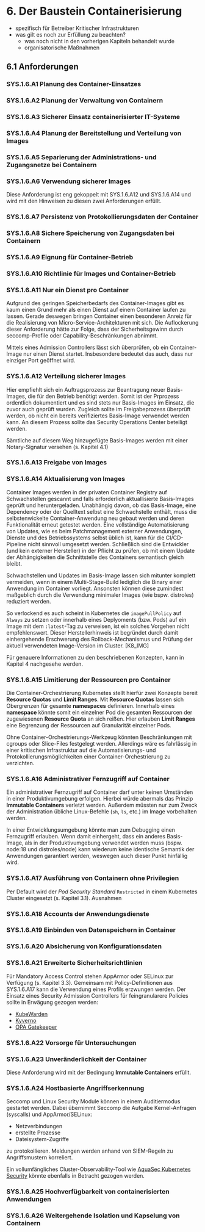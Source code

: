 # 6. Der Baustein Containerisierung

- spezifisch für Betreiber Kritischer Infrastrukturen
- was gilt es noch zur Erfüllung zu beachten?
  - was noch nicht in den vorherigen Kapiteln behandelt wurde
  - organisatorische Maßnahmen

## 6.1 Anforderungen

### SYS.1.6.A1 Planung des Container-Einsatzes

### SYS.1.6.A2 Planung der Verwaltung von Containern

### SYS.1.6.A3 Sicherer Einsatz containerisierter IT-Systeme

### SYS.1.6.A4 Planung der Bereitstellung und Verteilung von Images

### SYS.1.6.A5 Separierung der Administrations- und Zugangsnetze bei Containern

### SYS.1.6.A6 Verwendung sicherer Images

Diese Anforderung ist eng gekoppelt mit SYS.1.6.A12 und SYS.1.6.A14 und wird mit den Hinweisen zu diesen zwei Anforderungen erfüllt.

### SYS.1.6.A7 Persistenz von Protokollierungsdaten der Container

### SYS.1.6.A8 Sichere Speicherung von Zugangsdaten bei Containern


### SYS.1.6.A9 Eignung für Container-Betrieb

### SYS.1.6.A10 Richtlinie für Images und Container-Betrieb 

### SYS.1.6.A11 Nur ein Dienst pro Container

Aufgrund des geringen Speicherbedarfs des Container-Images gibt es kaum einen Grund mehr als einen Dienst auf einem Container laufen zu lassen. Gerade deswegen bringen Container einen besonderen Anreiz für die Realisierung von Micro-Service-Architekturen mit sich.
Die Auflockerung dieser Anforderung hätte zur Folge, dass der Sicherheitsgewinn durch seccomp-Profile oder Capability-Beschränkungen abnimmt.

Mittels eines Admission Controllers lässt sich überprüfen, ob ein Container-Image nur einen Dienst startet. Insbesondere bedeutet das auch, dass nur einziger Port geöffnet wird.

### SYS.1.6.A12 Verteilung sicherer Images

Hier empfiehlt sich ein Auftragsprozess zur Beantragung neuer Basis-Images, die für den Betrieb benötigt werden. Somit ist der Prprozess ordentlich dokumentiert und es sind stets nur Basis-Images im Einsatz, die zuvor auch geprüft wurden. Zugleich sollte im Freigabeprozess überprüft werden, ob nicht ein bereits verifiziertes Basis-Image verwendet werden kann. An diesem Prozess sollte das Security Operations Center beteiligt werden.

Sämtliche auf diesem Weg hinzugefügte Basis-Images werden mit einer Notary-Signatur versehen (s. Kapitel 4.1)

### SYS.1.6.A13 Freigabe von Images

### SYS.1.6.A14 Aktualisierung von Images

Container Images werden in der privaten Container Registry auf Schwachstellen gescannt und falls erforderlich aktuallisierte Basis-Images geprüft und heruntergeladen. Unabhängig davon, ob das Basis-Image, eine Dependency oder der Quelltext selbst eine Schwachstelle enthält, muss die selbstenwickelte Container-Anwendung neu gebaut werden und deren Funktionalität erneut getestet werden. Eine vollständige Automatisierung von Updates, wie es beim Patchmanagement externer Anwendungen, Dienste und des Betriebssystems selbst üblich ist, kann für die CI/CD-Pipeline nicht sinnvoll umgesetzt werden. Schließlich sind die Entwickler (und kein externer Hersteller) in der Pflicht zu prüfen, ob mit einem Update der Abhängigkeiten die Schnittstelle des Containers semantisch gleich bleibt.

Schwachstellen und Updates im Basis-Image lassen sich mitunter komplett vermeiden, wenn in einem Multi-Stage-Build lediglich die Binary einer Anwendung im Container vorliegt. Ansonsten können diese zumindest maßgeblich durch die Verwendung minimaler Images (wie bspw. distroles) reduziert werden.

So verlockend es auch scheint in Kubernetes die ``imagePullPolicy`` auf ``Always`` zu setzen oder innerhalb eines Deplyoments (bzw. Pods) auf ein Image mit dem ``:latest``-Tag zu verweisen, ist ein solches Vorgehen nicht empfehlenswert. Dieser Herstellerhinweis ist begründet durch damit einhergehende Erschwerung des Rollback-Mechanismus und Prüfung der aktuell verwendeten Image-Version im Cluster. [K8_IMG]

Für genauere Informationen zu den beschriebenen Konzepten, kann in Kapitel 4 nachgesehe werden.

### SYS.1.6.A15 Limitierung der Ressourcen pro Container

Die Container-Orchestrierung Kubernetes stellt hierfür zwei Konzepte bereit **Resource Quotas** und **Limit Ranges**. Mit **Resource Quotas** lassen sich Obergrenzen für gesamte **namespaces** definieren. Innerhalb eines **namespace** könnte somit ein einzelner Pod die gesamten Ressourcen der zugewiesenen **Resource Quota** an sich reißen. Hier erlauben **Limit Ranges** eine Begrenzung der Ressourcen auf Granularität einzelner Pods. 

Ohne Container-Orchestrierungs-Werkzeug könnten Beschränkungen mit cgroups oder Slice-Files festgelegt werden. Allerdings wäre es fahrlässig in einer kritischen Infrastruktur auf die Automatisierungs- und Protokollierungsmöglichkeiten einer Container-Orchestrierung zu verzichten.

### SYS.1.6.A16 Administrativer Fernzugriff auf Container

Ein administrativer Fernzugriff auf Container darf unter keinen Umständen in einer Produktivumgebung erfolgen. Hierbei würde abermals das Prinzip **Immutable Containers** verletzt werden. Außerdem müssten nur zum Zweck der Administration übliche Linux-Befehle (``sh``, ``ls``, etc.) im Image vorbehalten werden.

In einer Entwicklungsumgebung könnte man zum Debugging einen Fernzugriff erlauben. Wenn damit einhergeht, dass ein anderes Basis-Image, als in der Produktivumgebung verwendet werden muss (bspw. node:18 und distroles/node) kann wiederum keine identische Semantik der Anwendungen garantiert werden, weswegen auch dieser Punkt hinfällig wird.

### SYS.1.6.A17 Ausführung von Containern ohne Privilegien

Per Default wird der *Pod Security Standard* ``Restricted`` in einem Kubernetes Cluster eingesetzt (s. Kapitel 3.1). Ausnahmen 

### SYS.1.6.A18 Accounts der Anwendungsdienste


### SYS.1.6.A19 Einbinden von Datenspeichern in Container


### SYS.1.6.A20 Absicherung von Konfigurationsdaten


### SYS.1.6.A21 Erweiterte Sicherheitsrichtlinien

Für Mandatory Access Control stehen AppArmor oder SELinux zur Verfügung (s. Kapitel 3.3). Gemeinsam mit Policy-Definitionen aus SYS.1.6.A17 kann die Verwendung eines Profils erzwungen werden. Der Einsatz eines Security Admission Controllers für feingranularere Policies sollte in Erwägung gezogen werden:

- [KubeWarden](https://docs.kubewarden.io/)
- [Kyverno](https://kyverno.io/policies/pod-security/)
- [OPA Gatekeeper](https://open-policy-agent.github.io/gatekeeper/website/docs/howto/)

### SYS.1.6.A22 Vorsorge für Untersuchungen

### SYS.1.6.A23 Unveränderlichkeit der Container

Diese Anforderung wird mit der Bedingung **Immutable Containers** erfüllt.

### SYS.1.6.A24 Hostbasierte Angriffserkennung

Seccomp und Linux Security Module können in einem Auditiermodus gestartet werden. Dabei übernimmt Seccomp die Aufgabe Kernel-Anfragen (syscalls) und AppArmor/SELinux:

- Netzverbindungen
- erstellte Prozesse
- Dateisystem-Zugriffe

zu protokollieren. Meldungen werden anhand von SIEM-Regeln zu Angriffsmustern korreliert.

Ein vollumfängliches Cluster-Observability-Tool wie [AquaSec Kubernetes Security](https://www.aquasec.com/products/kubernetes-security/) könnte ebenfalls in Betracht gezogen werden.

### SYS.1.6.A25 Hochverfügbarkeit von containerisierten Anwendungen


### SYS.1.6.A26 Weitergehende Isolation und Kapselung von Containern 
